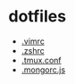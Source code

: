 # dotfiles
+ [.vimrc](vim/.vimrc)
+ [.zshrc](zsh/.zshrc)
+ [.tmux.conf](tmux/.tmux.conf)
+ [.mongorc.js](.mongorc.js)
